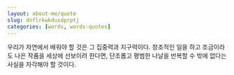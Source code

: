 ```yaml
---
layout: about-me/quote
slug: dnflrkwkdusdprptj 
categories: [words, words-quotes]
---
```


우리가 자연에서 배워야 할 것은 그 집중력과 지구력이다. 창조적인 일을 하고 조금이라도 나은 작품을 세상에 선보이려 한다면, 단조롭고 평범한 나날을 반복할 수 밖에 없다는 사실을 자각해야 할 것이다.
